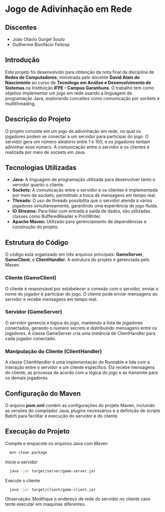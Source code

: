 # Jogo de Adivinhação em Rede

## Discentes

- João Otávio Gurgel Souto
- Guilherme Bonifácio Feitosa


## Introdução

Este projeto foi desenvolvido para obtenção da nota final da disciplina de __Redes de Computadores__, ministrada pelo docente __David Alain do Nascimento__ ao curso de __Tecnólogo em Análise e Desenvolvimento de Sistemas__ na Instituição __IFPE - Campus Garanhuns__. O trabalho tem como objetivo implementar um jogo em rede usando a linguagem de programação Java, explorando conceitos como comunicação por sockets e multithreading.
## Descrição do Projeto
O projeto consiste em um jogo de adivinhação em rede, no qual os jogadores podem se conectar a um servidor para participar do jogo. O servidor gera um número aleatório entre 1 e 100, e os jogadores tentam adivinhar esse número. A comunicação entre o servidor e os clientes é realizada por meio de sockets em Java.
## Tecnologias Utilizadas

- __Java:__ A linguagem de programação utilizada para desenvolver tanto o servidor quanto o cliente.
- __Sockets:__ A comunicação entre o servidor e os clientes é implementada por meio de sockets, permitindo a troca de mensagens em tempo real.
- __Threads:__ O uso de threads possibilita que o servidor atenda a vários jogadores simultaneamente, garantindo uma experiência de jogo fluída.
- __IO Streams:__ Para lidar com entrada e saída de dados, são utilizadas classes como BufferedReader e PrintWriter.
- __Apache Maven:__ Utilizado para gerenciamento de dependências e construção do projeto.


## Estrutura do Código
O código está organizado em três arquivos principais: __GameServer__, __GameClient__, e __ClientHandler__. A estrutura do projeto é gerenciada pelo Maven.
### Cliente (GameClient)
O cliente é responsável por estabelecer a conexão com o servidor, enviar o nome do jogador e participar do jogo. O cliente pode enviar mensagens ao servidor e recebe mensagens em tempo real.

### Servidor (GameServer)
O servidor gerencia a lógica do jogo, mantendo a lista de jogadores conectados, gerando o número secreto e distribuindo mensagens entre os jogadores. A classe GameServer cria uma instância de ClientHandler para cada jogador conectado.

### Manipulação do Cliente (ClientHandler)
A classe ClientHandler é uma implementação de Runnable e lida com a interação entre o servidor e um cliente específico. Ela recebe mensagens do cliente, as processa de acordo com a lógica do jogo e as transmite para os demais jogadores.
## Configuração do Maven
O arquivo __pom.xml__ contém as configurações do projeto Maven, incluindo as versões do compilador Java, plugins necessários e a definição de scripts Batch para facilitar a execução do servidor e do cliente.
## Execução do Projeto

Compile e empacote os arquivos Java com Maven

```bash
  mvn clean package
```

Inicie o servidor

```bash
  java -jar target/server/game-server.jar
```

Execute o cliente

```bash
  java -jar target/client/game-client.jar
```

Observação: Modifique o endereço de rede do servidor no cliente caso tente executar em maquinas diferentes.